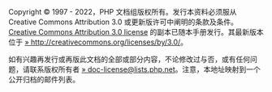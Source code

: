 Copyright © 1997 - 2022，PHP 文档组版权所有。发行本资料必须服从 Creative
Commons Attribution 3.0
或更新版许可中阐明的条款及条件。<a href="/cc/license.html" class="link">Creative Commons Attribution 3.0 license</a>
的副本已随本手册发行。其最新版本位于
<a href="http://creativecommons.org/licenses/by/3.0/" class="link external">» http://creativecommons.org/licenses/by/3.0/</a>。

如有兴趣再发行或再版此文档的全部或部分内容，不论修改过与否，或有任何问题，请联系版权所有者
<a href="mailto:doc-license@lists.php.net" class="link external">» doc-license@lists.php.net</a>。注意，本地址映射到一个公开归档的邮件列表。
